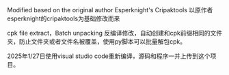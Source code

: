 Modified based on the original author Esperknight's Cripaktools
以原作者esperknight的cripaktools为基础修改而来



cpk file extract，Batch unpacking
反编译修改，自动创建和cpk前缀相同的文件夹，防止文件夹或者文件名被覆盖，使用py脚本可以批量解包cpk。

2025年1/27日使用visual studio code重新编译，源码和程序一并上传到这个项目。

